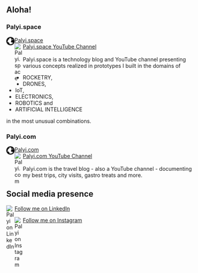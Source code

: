 <H2>Aloha!</H2>

<!--
**palyi/palyi** is a ✨ _special_ ✨ repository because its `README.md` (this file) appears on your GitHub profile.

Here are some ideas to get you started:

- 🔭 I’m currently working on ...
- 🌱 I’m currently learning ...
- 👯 I’m looking to collaborate on ...
- 🤔 I’m looking for help with ...
- 💬 Ask me about ...
- 📫 How to reach me: ...
- 😄 Pronouns: ...
- ⚡ Fun fact: ...
-->


<H3>Palyi.space</H3>
<a href="https://palyi.space"><img align="left" alt="Palyi.space" width="22px" src="https://raw.githubusercontent.com/iconic/open-iconic/master/svg/globe.svg" />Palyi.space</a> </br>
<a href="https://www.youtube.com/channel/UCq1_rzb8t9qWqHlsTc-rwvg"><img align="left" alt="Palyi.space" width="22px" src="https://cdn.jsdelivr.net/npm/simple-icons@v3/icons/youtube.svg" />Palyi.space YouTube Channel</a></br>
</br>Palyi.space is a technology blog and YouTube channel presenting various concepts realized in prototypes I built in the domains of 
<UL>
  <LI>ROCKETRY,</LI>
  <LI>DRONES,</LI>
  <LI>IoT,</LI>
  <LI>ELECTRONICS,</LI>
  <LI>ROBOTICS and
  <LI>ARTIFICIAL INTELLIGENCE</LI>
    </UL>
  in the most unusual combinations.</br>

<H3>Palyi.com</H3>
<a href="https://palyi.com"><img align="left" alt="Palyi.com" width="22px" src="https://raw.githubusercontent.com/iconic/open-iconic/master/svg/globe.svg" />Palyi.com</a> </br>
<a href="https://www.youtube.com/channel/UCq1_rzb8t9qWqHlsTc-rwvg"><img align="left" alt="Palyi.com" width="22px" src="https://cdn.jsdelivr.net/npm/simple-icons@v3/icons/youtube.svg" />Palyi.com YouTube Channel</a></br>
</br>Palyi.com is the travel blog - also a YouTube channel - documenting my best trips, city visits, gastro treats and more. 

<H2>Social media presence</H2>
<a href="https://www.linkedin.com/in/palyi/"><img align="left" alt="Palyi on LinkedIn" width="22px" src="https://cdn.jsdelivr.net/npm/simple-icons@v3/icons/linkedin.svg" />Follow me on LinkedIn</a>

<a href="https://www.instagram.com/palyidotcom/"><img align="left" alt="Palyi on Instagram" width="22px" src="https://cdn.jsdelivr.net/npm/simple-icons@v3/icons/instagram.svg" />Follow me on Instagram</a>
